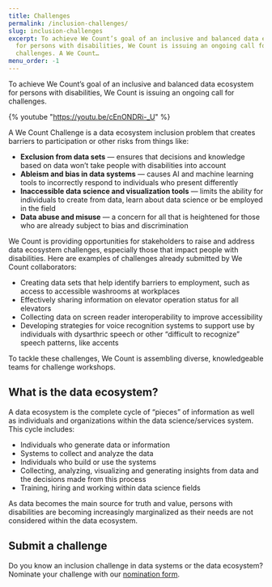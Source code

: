 ```yaml
---
title: Challenges
permalink: /inclusion-challenges/
slug: inclusion-challenges
excerpt: To achieve We Count’s goal of an inclusive and balanced data ecosystem
  for persons with disabilities, We Count is issuing an ongoing call for
  challenges. A We Count…
menu_order: -1
---
```

To achieve We Count’s goal of an inclusive and balanced data ecosystem for persons with disabilities, We Count is issuing an ongoing call for challenges.

{% youtube "https://youtu.be/cEnONDRi-_U" %}

A We Count Challenge is a data ecosystem inclusion problem that creates barriers to participation or other risks from things like:

* **Exclusion from data sets** — ensures that decisions and knowledge based on data won’t take people with disabilities into account
* **Ableism and bias in data systems** — causes AI and machine learning tools to incorrectly respond to individuals who present differently
* **Inaccessible data science and visualization tools** — limits the ability for individuals to create from data, learn about data science or be employed in the field
* **Data abuse and misuse** — a concern for all that is heightened for those who are already subject to bias and discrimination

We Count is providing opportunities for stakeholders to raise and address data ecosystem challenges, especially those that impact people with disabilities. Here are examples of challenges already submitted by We Count collaborators:

* Creating data sets that help identify barriers to employment, such as access to accessible washrooms at workplaces
* Effectively sharing information on elevator operation status for all elevators
* Collecting data on screen reader interoperability to improve accessibility
* Developing strategies for voice recognition systems to support use by individuals with dysarthric speech or other “difficult to recognize” speech patterns, like accents

To tackle these challenges, We Count is assembling diverse, knowledgeable teams for challenge workshops.

## What is the data ecosystem?

A data ecosystem is the complete cycle of “pieces” of information as well as individuals and organizations within the data science/services system. This cycle includes:

* Individuals who generate data or information
* Systems to collect and analyze the data
* Individuals who build or use the systems
* Collecting, analyzing, visualizing and generating insights from data and the decisions made from this process
* Training, hiring and working within data science fields

As data becomes the main source for truth and value, persons with disabilities are becoming increasingly marginalized as their needs are not considered within the data ecosystem.

## Submit a challenge

Do you know an inclusion challenge in data systems or the data ecosystem? Nominate your challenge with our [nomination form](https://forms.gle/bcsvB48o6amgusdq6).

[](http://eepurl.com/hBMRev)

